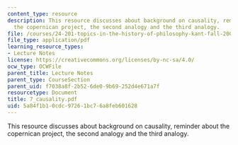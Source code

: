 ```yaml
---
content_type: resource
description: This resource discusses about background on causality, reminder about
  the copernican project, the second analogy and the third analogy.
file: /courses/24-201-topics-in-the-history-of-philosophy-kant-fall-2005/5a84f1b10cdc97261bc76a8feb601628_7_causality.pdf
file_type: application/pdf
learning_resource_types:
- Lecture Notes
license: https://creativecommons.org/licenses/by-nc-sa/4.0/
ocw_type: OCWFile
parent_title: Lecture Notes
parent_type: CourseSection
parent_uid: f7038a8f-2b52-6de0-9b69-252d4e671a7f
resourcetype: Document
title: 7_causality.pdf
uid: 5a84f1b1-0cdc-9726-1bc7-6a8feb601628
---
```

This resource discusses about background on causality, reminder about the copernican project, the second analogy and the third analogy.